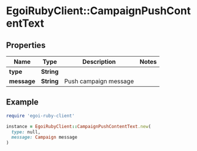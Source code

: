 # EgoiRubyClient::CampaignPushContentText

## Properties

| Name | Type | Description | Notes |
| ---- | ---- | ----------- | ----- |
| **type** | **String** |  |  |
| **message** | **String** | Push campaign message |  |

## Example

```ruby
require 'egoi-ruby-client'

instance = EgoiRubyClient::CampaignPushContentText.new(
  type: null,
  message: Campaign message
)
```

